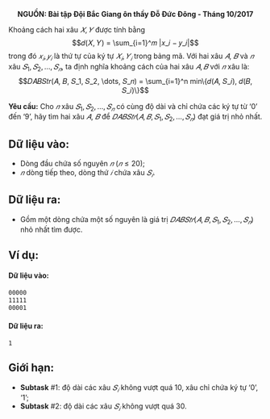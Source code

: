 **<center>NGUỒN: Bài tập Đội Bắc Giang ôn thầy Đỗ Đức Đông - Tháng 10/2017</center>**

Khoảng cách hai xâu $𝑋, 𝑌$ được tính bằng
$$𝑑(𝑋, 𝑌) = \sum_{i=1}^𝑚 |𝑥_𝑖 − 𝑦_𝑖|$$
trong đó $𝑥_𝑖, 𝑦_𝑖$ là thứ tự của ký tự $𝑋_𝑖, 𝑌_𝑖$ trong bảng mã. Với hai xâu $𝐴$, $𝐵$ và $𝑛$ xâu $𝑆_1, 𝑆_2, \dots, 𝑆_𝑛$, ta định nghĩa khoảng cách của hai xâu $𝐴, 𝐵$ với $𝑛$ xâu là:
$$𝐷𝐴𝐵𝑆𝑡𝑟(𝐴, 𝐵, 𝑆_1, 𝑆_2, \dots, 𝑆_𝑛) = \sum_{i=1}^n min\{𝑑(𝐴, 𝑆_𝑖), 𝑑(𝐵, 𝑆_𝑖)\}$$

**Yêu cầu:** Cho $𝑛$ xâu $𝑆_1, 𝑆_2, \dots, 𝑆_𝑛$ có cùng độ dài và chỉ chứa các ký tự từ ‘0’ đến ‘9’, hãy tìm hai xâu $𝐴$, $𝐵$ để $𝐷𝐴𝐵𝑆𝑡𝑟(𝐴, 𝐵, 𝑆_1, 𝑆_2, \dots, 𝑆_𝑛)$ đạt giá trị nhỏ nhất.

## Dữ liệu vào:
- Dòng đầu chứa số nguyên $𝑛\ ⁡(𝑛 ≤ 20)$; 
- $𝑛$ dòng tiếp theo, dòng thứ $𝑖$ chứa xâu $𝑆_𝑖$.

## Dữ liệu ra:
- Gồm một dòng chứa một số nguyên là giá trị $𝐷𝐴𝐵𝑆𝑡𝑟(𝐴, 𝐵, 𝑆_1, 𝑆_2, \dots, 𝑆_𝑛)$ nhỏ nhất tìm được.

## Ví dụ:
#### Dữ liệu vào:
```3 
00000 
11111 
00001
```

#### Dữ liệu ra:
```
1
```

## Giới hạn:
- **Subtask** $\#1$: độ dài các xâu $𝑆_𝑖$ không vượt quá $10$, xâu chỉ chứa ký tự ‘0’, ‘1’;
- **Subtask** $\#2$: độ dài các xâu $𝑆_𝑖$ không vượt quá $30$.